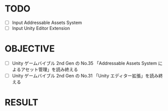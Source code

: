 # TODO

- [ ] Input Addressable Assets System 
- [ ] Input Unity Editor Extension

# OBJECTIVE

- [ ] Unity ゲームバイブル 2nd Gen の No.35 「Addressable Assets System によるアセット管理」を読み終える
- [ ] Unity ゲームバイブル 2nd Gen の No.31 「Unity エディター拡張」を読み終える

# RESULT

